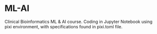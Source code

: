 # ML-AI
Clinical Bioinformatics ML & AI course.
Coding in Jupyter Notebook using pixi environment, with specifications found in pixi.toml file.
